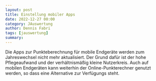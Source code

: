 ```yaml
---
layout: post
title: Einstellung mobiler Apps
date: 2022-12-27 00:00
category: JAuswertung
author: Dennis Fabri
tags: [jauswertung]
summary: 
---
```


Die Apps zur Punkteberechnung für mobile Endgeräte werden zum Jahreswechsel nicht mehr aktualisiert.
Der Grund dafür ist der hohe Pflegeaufwand und der verhältnismäßig kleine Nutzerkreis.
Auch auf mobilen Endgeräten kann weiterhin der Online-Punkterechner genutzt werden, 
so dass eine Alternative zur Verfügungs steht.